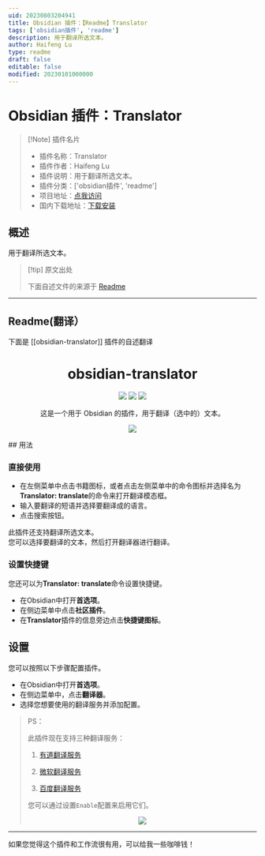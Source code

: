 ```yaml
---
uid: 20230803204941
title: Obsidian 插件：【Readme】Translator
tags: ['obsidian插件', 'readme']
description: 用于翻译所选文本。
author: Haifeng Lu
type: readme
draft: false
editable: false
modified: 20230101000000
---
```


# Obsidian 插件：Translator

> [!Note] 插件名片
> - 插件名称：Translator
> - 插件作者：Haifeng Lu
> - 插件说明：用于翻译所选文本。
> - 插件分类：['obsidian插件', 'readme']
> - 项目地址：[点我访问](https://github.com/luhaifeng666/obsidian-translator)
> - 国内下载地址：[下载安装](https://pkmer.cn/products/plugin/pluginMarket/?obsidian-translator)

## 概述

用于翻译所选文本。



> [!tip] 原文出处
> 
>下面自述文件的来源于 [Readme](https://ghproxy.net/https://raw.githubusercontent.com/luhaifeng666/obsidian-translator/master/README.md)
> 

---

## Readme(翻译）

下面是 [[obsidian-translator]] 插件的自述翻译


<!--
 * @Author: luhaifeng666 youzui@hotmail.com
 * @Date: 2022-08-09 11:38:39
 * @LastEditors: luhaifeng666
 * @LastEditTime: 2023-03-01 10:26:59
 * @Description: 
-->

<h1 align="center"> obsidian-translator </h1>

<p align="center">
  <img src="https://img.shields.io/badge/obsidian--translator-v0.3.5-yellow" />
  <img src="https://img.shields.io/badge/node-v14.17.0%2B-green" />
  <img src="https://img.shields.io/badge/dynamic/json?logo=obsidian&color=%2523483699&label=downloads&query=$%5B%22obsidian-translator%22%5D.downloads&url=https://raw.githubusercontent.com/obsidianmd/obsidian-releases/master/community-plugin-stats.json" />
</p>

<p align="center"> 这是一个用于 Obsidian 的插件，用于翻译（选中的）文本。 </p>

<p align="center">
  <img src="https://user-images.githubusercontent.com/9375823/185946256-332fa74d-0d95-4efa-8ba0-08c1d0b41c60.png" />
</p>
## 用法

### 直接使用

- 在左侧菜单中点击书籍图标，或者点击左侧菜单中的命令图标并选择名为**Translator: translate**的命令来打开翻译模态框。
- 输入要翻译的短语并选择要翻译成的语言。
- 点击搜索按钮。

此插件还支持翻译所选文本。<br>您可以选择要翻译的文本，然后打开翻译器进行翻译。

### 设置快捷键

您还可以为**Translator: translate**命令设置快捷键。

- 在Obsidian中打开**首选项**。
- 在侧边菜单中点击**社区插件**。
- 在**Translator**插件的信息旁边点击**快捷键图标**。

## 设置

您可以按照以下步骤配置插件。

- 在Obsidian中打开**首选项**。
- 在侧边菜单中，点击**翻译器**。
- 选择您想要使用的翻译服务并添加配置。

> PS：
>
> 此插件现在支持三种翻译服务：
>
> 1. [有道翻译服务](https://ai.youdao.com/#/)
>
> 2. [微软翻译服务](https://docs.microsoft.com/zh-cn/azure/cognitive-services/translator/quickstart-translator?tabs=csharp)
>
> 3. [百度翻译服务](https://fanyi-api.baidu.com/doc/21)
>
> 您可以通过设置`Enable`配置来启用它们。
>
> <p align="center">
>
> <img src="https://user-images.githubusercontent.com/9375823/185945758-2359b741-1c8d-4c47-85f0-4f631da4e1aa.png" />
>
> </p>

---

如果您觉得这个插件和工作流很有用，可以给我一些咖啡钱！





